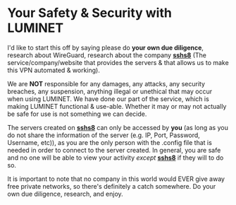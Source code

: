 # Your Safety & Security with LUMINET

I'd like to start this off by saying please do **your own due diligence**, research about WireGuard, research about the company **[sshs8](https://sshs8.com)** (The service/company/website that provides the servers & that allows us to make this VPN automated & working).

We are **NOT** responsible for any damages, any attacks, any security breaches, any suspension, anything illegal or unethical that may occur when using LUMINET. We have done our part of the service, which is making LUMINET functional & use-able. Whether it may or may not actually be safe for use is not something we can decide.

The servers created on **[sshs8](https://sshs8.com)** can only be accessed by **you** (as long as you do not share the information of the server (e.g. IP, Port, Password, Username, etc)), as you are the only person with the .config file that is needed in order to connect to the server created. In general, you are safe and no one will be able to view your activity *except* **[sshs8](https://sshs8.com)** if they will to do so.

It is important to note that no company in this world would EVER give away free private networks, so there's definitely a catch somewhere.
Do your own due diligence, research, and enjoy.
